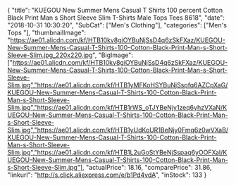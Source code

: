 {
	"title": "KUEGOU New Summer Mens Casual T Shirts 100 percent Cotton Black Print Man s Short Sleeve Slim T-Shirts Male Tops Tees 8618",
	"date": "2018-10-31 10:30:20",
	"SubCat": ["Men's Clothing"],
	"categories": ["Men's Tops "],
	"thumbnailImage": "https://ae01.alicdn.com/kf/HTB10kv8giOYBuNjSsD4q6zSkFXaz/KUEGOU-New-Summer-Mens-Casual-T-Shirts-100-Cotton-Black-Print-Man-s-Short-Sleeve-Slim.jpg_220x220.jpg",
	"BigImage": ["https://ae01.alicdn.com/kf/HTB10kv8giOYBuNjSsD4q6zSkFXaz/KUEGOU-New-Summer-Mens-Casual-T-Shirts-100-Cotton-Black-Print-Man-s-Short-Sleeve-Slim.jpg","https://ae01.alicdn.com/kf/HTB1yMFKoHSYBuNjSspfq6AZCpXaG/KUEGOU-New-Summer-Mens-Casual-T-Shirts-100-Cotton-Black-Print-Man-s-Short-Sleeve-Slim.jpg","https://ae01.alicdn.com/kf/HTB1rWS_oTJYBeNjy1zeq6yhzVXaN/KUEGOU-New-Summer-Mens-Casual-T-Shirts-100-Cotton-Black-Print-Man-s-Short-Sleeve-Slim.jpg","https://ae01.alicdn.com/kf/HTB1yUdKoUR1BeNjy0Fmq6z0wVXaB/KUEGOU-New-Summer-Mens-Casual-T-Shirts-100-Cotton-Black-Print-Man-s-Short-Sleeve-Slim.jpg","https://ae01.alicdn.com/kf/HTB1L2uGoStYBeNjSspaq6yOOFXaI/KUEGOU-New-Summer-Mens-Casual-T-Shirts-100-Cotton-Black-Print-Man-s-Short-Sleeve-Slim.jpg"],
	"actualPrice": 18.16,
	"comparePrice": 31.86,
	"linkurl": "http://s.click.aliexpress.com/e/b1Pd4vdA",
	"inStock": 133
}

